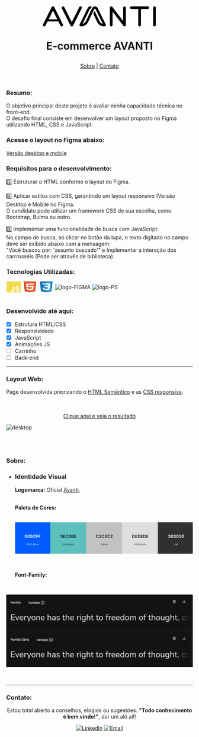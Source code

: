 
<h1 align="center">
<picture>
  <img alt="logo Avanti" src="assets/img/logoavanti.png">
</picture>
    <p>E-commerce AVANTI</p>
</h1>

<p align="center"> 
    <a href="#Sobre">Sobre</a> |
    <a href="#Contato">Contato</a>
</p>
<br>

### Resumo:
O objetivo principal deste projeto é avaliar minha capacidade técnica no front-end. <br>
O desafio final consiste em desenvolver um layout proposto no Figma utilizando HTML, CSS e JavaScript.

### Acesse o layout no Figma abaixo:

[Versão desktop e mobile](https://www.figma.com/proto/DqtFxC6312M32mLt8FpJjq/innovation-class?page-id=13%3A673&node-id=13-920&viewport=346%2C140%2C0.11&t=HyGGDSs83f1vbqMJ-1&scaling=scale-down&content-scaling=fixed)

### Requisitos para o desenvolvimento:

1️⃣ Estruturar o HTML conforme o layout do Figma. <br>

2️⃣ Aplicar estilos com CSS, garantindo um layout responsivo (Versão Desktop e Mobile no Figma. <br>
O candidato pode utilizar um framework CSS de sua escolha, como Bootstrap, Bulma ou outro. <br>

3️⃣ Implementar uma funcionalidade de busca com JavaScript: <br>
No campo de busca, ao clicar no botão da lupa, o texto digitado no campo deve ser exibido abaixo com a mensagem: <br>
"Você buscou por: 'assunto buscado'" e Implementar a interação dos carrrosséis (Pode ser através de biblioteca).

### Tecnologias Utilizadas:
<div style="display: inline_block">
  <img align="center" alt="logo-Js" height="30" width="40" src="https://raw.githubusercontent.com/devicons/devicon/master/icons/javascript/javascript-plain.svg">
  <img align="center" alt="logo-HTML" height="30" width="40" src="https://raw.githubusercontent.com/devicons/devicon/master/icons/html5/html5-original.svg">
  <img align="center" alt="logo-CSS" height="30" width="40" src="https://raw.githubusercontent.com/devicons/devicon/master/icons/css3/css3-original.svg">
  <img align="center" alt="logo-FIGMA" height="30" width="40" src="https://cdn.jsdelivr.net/gh/devicons/devicon@latest/icons/figma/figma-original.svg">
  <img align="center" alt="logo-PS" height="30" width="40" src="https://cdn.jsdelivr.net/gh/devicons/devicon@latest/icons/photoshop/photoshop-original.svg">
</div>
 <br>

### Desenvolvido até aqui:

- [x] Estrutura HTML/CSS
- [x] Responsividade
- [x] JavaScript
- [x] Animações JS
- [ ] Carrinho
- [ ] Back-end
 
---

### Layout Web:
Page desenvolvida priorizando o [HTML Semântico](https://github.com/luruanx/AVANTI-ecommerce/blob/main/index.html) e as
[CSS responsiva](https://github.com/luruanx/AVANTI-ecommerce/blob/main/assets/style.css).<br>
<br>
<br>
<p align="center"> 
    <a href="https://luruanx.github.io/AVANTI-ecommerce/">Clique aqui e veja o resultado</a>
  
![desktop](https://github.com/user-attachments/assets/dbf98236-8fea-4e88-be59-349d47ac6ce6)

<br>
<br>

### Sobre:

- ### Identidade Visual

  **Logomarca:** Oficial [Avanti](https://penseavanti.com.br/). <br> <br>

  **Paleta de Cores:** 

  <br> 
  <div align="center">
    <img align="center" alt="paleta de cor" src="assets/img/icon/paleta-avanti.png">
  </div> <br> <br>

  **Font-Family:**

  <br>
<div align="center">
  <img align="center" alt="font-family"width="600" src="assets/img/icon/font-family.png">
</div> <br> <br>

---

### Contato:

  <div align="center">

  Estou total aberto a conselhos, elogios ou sugestões. **"Todo conhecimento é bem vindo!"**, dar um alô aí!!

  [![LinkedIn](https://img.shields.io/badge/LinkedIn-%230077B5.svg?logo=linkedin&logoColor=white)](https://www.linkedin.com/in/luruanx) [![Email](https://img.shields.io/badge/Email-%230077B5.svg?logo=Gmail&logoColor=white)](mailto:ruan.richardd@hotmail.com)

</div>
